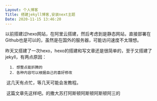 ```yaml
---
Layout: 个人博客
Title: 搭建jekyll博客,安装next主题
Date: 2020-11-15 13:46:20
---
```


​		以前搭建过hexo网站，在阿里云搭建，然后考虑到是静态网站，直接部署在Github也是可以的，虽然是在国外的服务器，可能访问速度不太理想。

​		昨天又搭建了一次hexo，hexo的搭建和写文章还是很简单的，至于又搭建了jekyll，有两点原因：

      1. 想整点能折腾的
      2. 各种内容可以根据自己的喜好修改

​		这几天有点忙，等几天可能会发教程。

​		这篇文章先这样吧。的撒大苏打阿斯顿阿斯顿阿斯顿阿三的